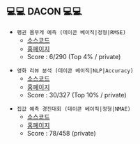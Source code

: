 ## 💻💻 DACON 💻💻

<p>
  
- `펭귄 몸무게 예측 (데이콘 베이직|정형|RMSE)`
  - [소스코드](https://github.com/younghoonNa/Housing_value_DACON)
  - [홈페이지](https://dacon.io/competitions/official/235862/overview/description)
  - Score : 6/290 (Top 4% / private)
  
</p>

<p>
  
- `영화 리뷰 분석 (데이콘 베이직|NLP|Accuracy)`
  - [소스코드](https://github.com/younghoonNa/Movie_Review_DACON)
  - [홈페이지](https://dacon.io/competitions/official/235864/leaderboard)
  - Score : 30/327 (Top 10% / private)
  
</p>

<p>
  
- `집값 예측 경진대회 (데이콘 베이직|정형|NMAE)`
  - [소스코드](https://github.com/younghoonNa/Housing_value_DACON)
  - [홈페이지](https://dacon.io/competitions/official/235869/leaderboard#_=_)
  - Score : 78/458 (private)
  
</p>


